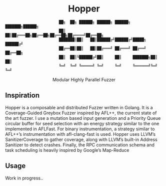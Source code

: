 <h1 align="center">Hopper</h1>

```
                        ██╗  ██╗ ██████╗ ██████╗ ██████╗ ███████╗██████╗ 
                        ██║  ██║██╔═══██╗██╔══██╗██╔══██╗██╔════╝██╔══██╗
                        ███████║██║   ██║██████╔╝██████╔╝█████╗  ██████╔╝
                        ██╔══██║██║   ██║██╔═══╝ ██╔═══╝ ██╔══╝  ██╔══██╗
                        ██║  ██║╚██████╔╝██║     ██║     ███████╗██║  ██║
                        ╚═╝  ╚═╝ ╚═════╝ ╚═╝     ╚═╝     ╚══════╝╚═╝  ╚═╝
```
<p align="center">
Modular Highly Parallel Fuzzer
</p>

## **Inspiration**

Hopper is a composable and distributed Fuzzer written in Golang. It is a Coverage-Guided
Greybox Fuzzer inspired by AFL++, the current state of the art fuzzer. I use a mutation based input generation
and a Priority Queue circular buffer for seed selection with an energy strategy similar to the one implemented
in AFLFast. For binary instrumentation, a strategy similar to AFL++’s instrumentation with afl-clang-fast is
used. Hopper uses LLVM’s SanitizerCoverage to gather coverage, along with LLVM’s built-in Address Sanitizer
to detect crashes. Finally, the RPC communication schema and task scheduling is heavily inspired by Google’s
Map-Reduce

## Usage

Work in progress..

